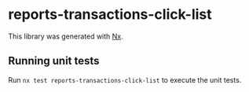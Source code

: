 # reports-transactions-click-list

This library was generated with [Nx](https://nx.dev).

## Running unit tests

Run `nx test reports-transactions-click-list` to execute the unit tests.
